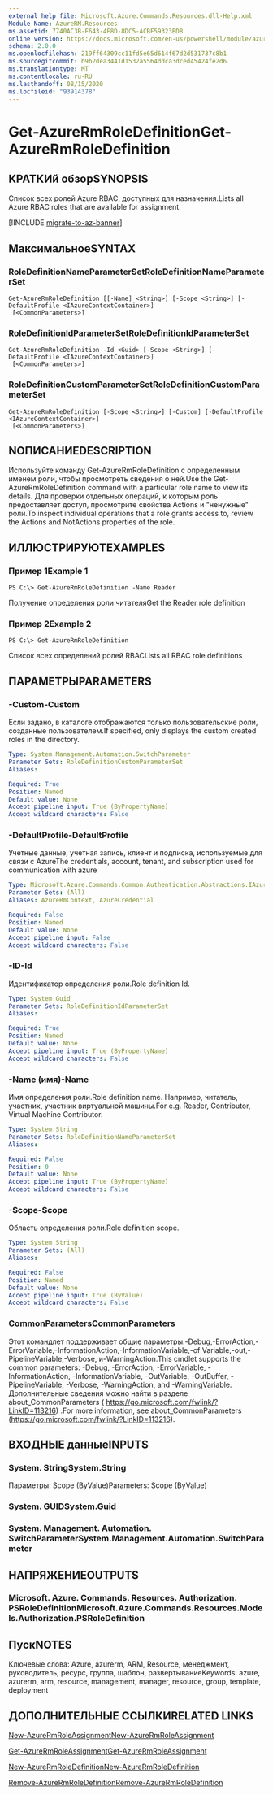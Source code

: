 ```yaml
---
external help file: Microsoft.Azure.Commands.Resources.dll-Help.xml
Module Name: AzureRM.Resources
ms.assetid: 7740AC3B-F643-4F8D-8DC5-ACBF59323BD8
online version: https://docs.microsoft.com/en-us/powershell/module/azurerm.resources/get-azurermroledefinition
schema: 2.0.0
ms.openlocfilehash: 219ff64309cc11fd5e65d614f67d2d531737c8b1
ms.sourcegitcommit: b9b2dea3441d1532a5564ddca3dced45424fe2d6
ms.translationtype: MT
ms.contentlocale: ru-RU
ms.lasthandoff: 08/15/2020
ms.locfileid: "93914378"
---
```

# <span data-ttu-id="59a79-101">Get-AzureRmRoleDefinition</span><span class="sxs-lookup"><span data-stu-id="59a79-101">Get-AzureRmRoleDefinition</span></span>

## <span data-ttu-id="59a79-102">КРАТКИй обзор</span><span class="sxs-lookup"><span data-stu-id="59a79-102">SYNOPSIS</span></span>
<span data-ttu-id="59a79-103">Список всех ролей Azure RBAC, доступных для назначения.</span><span class="sxs-lookup"><span data-stu-id="59a79-103">Lists all Azure RBAC roles that are available for assignment.</span></span>

[!INCLUDE [migrate-to-az-banner](../../includes/migrate-to-az-banner.md)]

## <span data-ttu-id="59a79-104">Максимальное</span><span class="sxs-lookup"><span data-stu-id="59a79-104">SYNTAX</span></span>

### <span data-ttu-id="59a79-105">RoleDefinitionNameParameterSet</span><span class="sxs-lookup"><span data-stu-id="59a79-105">RoleDefinitionNameParameterSet</span></span>
```
Get-AzureRmRoleDefinition [[-Name] <String>] [-Scope <String>] [-DefaultProfile <IAzureContextContainer>]
 [<CommonParameters>]
```

### <span data-ttu-id="59a79-106">RoleDefinitionIdParameterSet</span><span class="sxs-lookup"><span data-stu-id="59a79-106">RoleDefinitionIdParameterSet</span></span>
```
Get-AzureRmRoleDefinition -Id <Guid> [-Scope <String>] [-DefaultProfile <IAzureContextContainer>]
 [<CommonParameters>]
```

### <span data-ttu-id="59a79-107">RoleDefinitionCustomParameterSet</span><span class="sxs-lookup"><span data-stu-id="59a79-107">RoleDefinitionCustomParameterSet</span></span>
```
Get-AzureRmRoleDefinition [-Scope <String>] [-Custom] [-DefaultProfile <IAzureContextContainer>]
 [<CommonParameters>]
```

## <span data-ttu-id="59a79-108">NОПИСАНИЕ</span><span class="sxs-lookup"><span data-stu-id="59a79-108">DESCRIPTION</span></span>
<span data-ttu-id="59a79-109">Используйте команду Get-AzureRmRoleDefinition с определенным именем роли, чтобы просмотреть сведения о ней.</span><span class="sxs-lookup"><span data-stu-id="59a79-109">Use the Get-AzureRmRoleDefinition command with a particular role name to view its details.</span></span>
<span data-ttu-id="59a79-110">Для проверки отдельных операций, к которым роль предоставляет доступ, просмотрите свойства Actions и "ненужные" роли.</span><span class="sxs-lookup"><span data-stu-id="59a79-110">To inspect individual operations that a role grants access to, review the Actions and NotActions properties of the role.</span></span>

## <span data-ttu-id="59a79-111">ИЛЛЮСТРИРУЮТ</span><span class="sxs-lookup"><span data-stu-id="59a79-111">EXAMPLES</span></span>

### <span data-ttu-id="59a79-112">Пример 1</span><span class="sxs-lookup"><span data-stu-id="59a79-112">Example 1</span></span>
```
PS C:\> Get-AzureRmRoleDefinition -Name Reader
```

<span data-ttu-id="59a79-113">Получение определения роли читателя</span><span class="sxs-lookup"><span data-stu-id="59a79-113">Get the Reader role definition</span></span>

### <span data-ttu-id="59a79-114">Пример 2</span><span class="sxs-lookup"><span data-stu-id="59a79-114">Example 2</span></span>
```
PS C:\> Get-AzureRmRoleDefinition
```

<span data-ttu-id="59a79-115">Список всех определений ролей RBAC</span><span class="sxs-lookup"><span data-stu-id="59a79-115">Lists all RBAC role definitions</span></span>

## <span data-ttu-id="59a79-116">ПАРАМЕТРЫ</span><span class="sxs-lookup"><span data-stu-id="59a79-116">PARAMETERS</span></span>

### <span data-ttu-id="59a79-117">-Custom</span><span class="sxs-lookup"><span data-stu-id="59a79-117">-Custom</span></span>
<span data-ttu-id="59a79-118">Если задано, в каталоге отображаются только пользовательские роли, созданные пользователем.</span><span class="sxs-lookup"><span data-stu-id="59a79-118">If specified, only displays the custom created roles in the directory.</span></span>

```yaml
Type: System.Management.Automation.SwitchParameter
Parameter Sets: RoleDefinitionCustomParameterSet
Aliases:

Required: True
Position: Named
Default value: None
Accept pipeline input: True (ByPropertyName)
Accept wildcard characters: False
```

### <span data-ttu-id="59a79-119">-DefaultProfile</span><span class="sxs-lookup"><span data-stu-id="59a79-119">-DefaultProfile</span></span>
<span data-ttu-id="59a79-120">Учетные данные, учетная запись, клиент и подписка, используемые для связи с Azure</span><span class="sxs-lookup"><span data-stu-id="59a79-120">The credentials, account, tenant, and subscription used for communication with azure</span></span>

```yaml
Type: Microsoft.Azure.Commands.Common.Authentication.Abstractions.IAzureContextContainer
Parameter Sets: (All)
Aliases: AzureRmContext, AzureCredential

Required: False
Position: Named
Default value: None
Accept pipeline input: False
Accept wildcard characters: False
```

### <span data-ttu-id="59a79-121">-ID</span><span class="sxs-lookup"><span data-stu-id="59a79-121">-Id</span></span>
<span data-ttu-id="59a79-122">Идентификатор определения роли.</span><span class="sxs-lookup"><span data-stu-id="59a79-122">Role definition Id.</span></span>

```yaml
Type: System.Guid
Parameter Sets: RoleDefinitionIdParameterSet
Aliases:

Required: True
Position: Named
Default value: None
Accept pipeline input: True (ByPropertyName)
Accept wildcard characters: False
```

### <span data-ttu-id="59a79-123">-Name (имя)</span><span class="sxs-lookup"><span data-stu-id="59a79-123">-Name</span></span>
<span data-ttu-id="59a79-124">Имя определения роли.</span><span class="sxs-lookup"><span data-stu-id="59a79-124">Role definition name.</span></span>
<span data-ttu-id="59a79-125">Например, читатель, участник, участник виртуальной машины.</span><span class="sxs-lookup"><span data-stu-id="59a79-125">For e.g. Reader, Contributor, Virtual Machine Contributor.</span></span>

```yaml
Type: System.String
Parameter Sets: RoleDefinitionNameParameterSet
Aliases:

Required: False
Position: 0
Default value: None
Accept pipeline input: True (ByPropertyName)
Accept wildcard characters: False
```

### <span data-ttu-id="59a79-126">-Scope</span><span class="sxs-lookup"><span data-stu-id="59a79-126">-Scope</span></span>
<span data-ttu-id="59a79-127">Область определения роли.</span><span class="sxs-lookup"><span data-stu-id="59a79-127">Role definition scope.</span></span>

```yaml
Type: System.String
Parameter Sets: (All)
Aliases:

Required: False
Position: Named
Default value: None
Accept pipeline input: True (ByValue)
Accept wildcard characters: False
```

### <span data-ttu-id="59a79-128">CommonParameters</span><span class="sxs-lookup"><span data-stu-id="59a79-128">CommonParameters</span></span>
<span data-ttu-id="59a79-129">Этот командлет поддерживает общие параметры:-Debug,-ErrorAction,-ErrorVariable,-InformationAction,-InformationVariable,-of Variable,-out,-PipelineVariable,-Verbose, и-WarningAction.</span><span class="sxs-lookup"><span data-stu-id="59a79-129">This cmdlet supports the common parameters: -Debug, -ErrorAction, -ErrorVariable, -InformationAction, -InformationVariable, -OutVariable, -OutBuffer, -PipelineVariable, -Verbose, -WarningAction, and -WarningVariable.</span></span> <span data-ttu-id="59a79-130">Дополнительные сведения можно найти в разделе about_CommonParameters ( https://go.microsoft.com/fwlink/?LinkID=113216) .</span><span class="sxs-lookup"><span data-stu-id="59a79-130">For more information, see about_CommonParameters (https://go.microsoft.com/fwlink/?LinkID=113216).</span></span>

## <span data-ttu-id="59a79-131">ВХОДНЫЕ данные</span><span class="sxs-lookup"><span data-stu-id="59a79-131">INPUTS</span></span>

### <span data-ttu-id="59a79-132">System. String</span><span class="sxs-lookup"><span data-stu-id="59a79-132">System.String</span></span>
<span data-ttu-id="59a79-133">Параметры: Scope (ByValue)</span><span class="sxs-lookup"><span data-stu-id="59a79-133">Parameters: Scope (ByValue)</span></span>

### <span data-ttu-id="59a79-134">System. GUID</span><span class="sxs-lookup"><span data-stu-id="59a79-134">System.Guid</span></span>

### <span data-ttu-id="59a79-135">System. Management. Automation. SwitchParameter</span><span class="sxs-lookup"><span data-stu-id="59a79-135">System.Management.Automation.SwitchParameter</span></span>

## <span data-ttu-id="59a79-136">НАПРЯЖЕНИЕ</span><span class="sxs-lookup"><span data-stu-id="59a79-136">OUTPUTS</span></span>

### <span data-ttu-id="59a79-137">Microsoft. Azure. Commands. Resources. Authorization. PSRoleDefinition</span><span class="sxs-lookup"><span data-stu-id="59a79-137">Microsoft.Azure.Commands.Resources.Models.Authorization.PSRoleDefinition</span></span>

## <span data-ttu-id="59a79-138">Пуск</span><span class="sxs-lookup"><span data-stu-id="59a79-138">NOTES</span></span>
<span data-ttu-id="59a79-139">Ключевые слова: Azure, azurerm, ARM, Resource, менеджмент, руководитель, ресурс, группа, шаблон, развертывание</span><span class="sxs-lookup"><span data-stu-id="59a79-139">Keywords: azure, azurerm, arm, resource, management, manager, resource, group, template, deployment</span></span>

## <span data-ttu-id="59a79-140">ДОПОЛНИТЕЛЬНЫЕ ССЫЛКИ</span><span class="sxs-lookup"><span data-stu-id="59a79-140">RELATED LINKS</span></span>

[<span data-ttu-id="59a79-141">New-AzureRmRoleAssignment</span><span class="sxs-lookup"><span data-stu-id="59a79-141">New-AzureRmRoleAssignment</span></span>](./New-AzureRmRoleAssignment.md)

[<span data-ttu-id="59a79-142">Get-AzureRmRoleAssignment</span><span class="sxs-lookup"><span data-stu-id="59a79-142">Get-AzureRmRoleAssignment</span></span>](./Get-AzureRmRoleAssignment.md)

[<span data-ttu-id="59a79-143">New-AzureRmRoleDefinition</span><span class="sxs-lookup"><span data-stu-id="59a79-143">New-AzureRmRoleDefinition</span></span>](./New-AzureRmRoleDefinition.md)

[<span data-ttu-id="59a79-144">Remove-AzureRmRoleDefinition</span><span class="sxs-lookup"><span data-stu-id="59a79-144">Remove-AzureRmRoleDefinition</span></span>](./Remove-AzureRmRoleDefinition.md)

